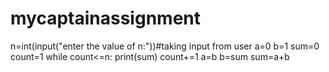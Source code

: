 # mycaptainassignment
n=int(input("enter the value of n:"))#taking input from user
a=0
b=1
sum=0
count=1
while count<=n:
	print(sum)
	count+=1
    a=b
    b=sum
    sum=a+b
